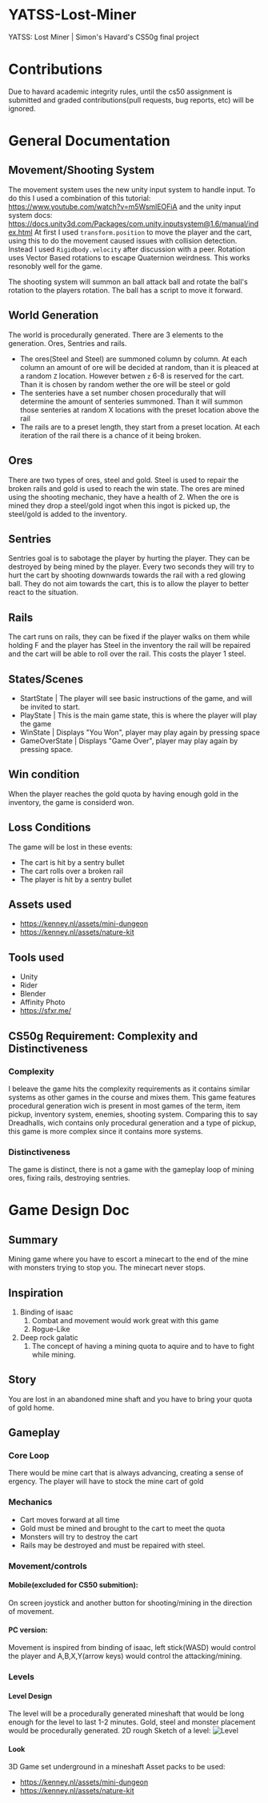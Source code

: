 # YATSS-Lost-Miner
YATSS: Lost Miner | Simon's Havard's CS50g final project

# Contributions
Due to havard academic integrity rules, until the cs50 assignment is submitted and graded contributions(pull requests, bug reports, etc) will be ignored.

# General Documentation

## Movement/Shooting System
The movement system uses the new unity input system to handle input. To do this I used a combination of this tutorial: https://www.youtube.com/watch?v=m5WsmlEOFiA and the unity input system docs: https://docs.unity3d.com/Packages/com.unity.inputsystem@1.6/manual/index.html
At first I used ```transform.position``` to move the player and the cart, using this to do the movement caused issues with collision detection. Instead I used ```Rigidbody.velocity``` after discussion with a peer. 
Rotation uses Vector Based rotations to escape Quaternion weirdness. This works resonobly well for the game.

The shooting system will summon an ball attack ball and rotate the ball's rotation to the players rotation. The ball has a script to move it forward.

## World Generation
The world is procedurally generated. There are 3 elements to the generation. Ores, Sentries and rails.
- The ores(Steel and Steel) are summoned column by column. At each column an amount of ore will be decided at random, than it is pleaced at a random ```Z``` location. However betwen ```z``` 6-8 is reserved for the cart. Than it is chosen by random wether the ore will be steel or gold
- The senteries have a set number chosen procedurally that will determine the amount of senteries summoned. Than it will summon those senteries at random X locations with the preset location above the rail
- The rails are to a preset length, they start from a preset location. At each iteration of the rail there is a chance of it being broken.

## Ores
There are two types of ores, steel and gold. Steel is used to repair the broken rails and gold is used to reach the win state. The ores are mined using the shooting mechanic, they have a health of 2. When the ore is mined they drop a steel/gold ingot when this ingot is picked up, the steel/gold is added to the inventory.

## Sentries
Sentries goal is to sabotage the player by hurting the player. They can be destroyed by being mined by the player. Every two seconds they will try to hurt the cart by shooting downwards towards the rail with a red glowing ball. They do not aim towards the cart, this is to allow the player to better react to the situation. 

## Rails
The cart runs on rails, they can be fixed if the player walks on them while holding F and the player has Steel in the inventory the rail will be repaired and the cart will be able to roll over the rail. This costs the player 1 steel. 

## States/Scenes
- StartState | The player will see basic instructions of the game, and will be invited to start.
- PlayState | This is the main game state, this is where the player will play the game
- WinState | Displays "You Won", player may play again by pressing space
- GameOverState | Displays "Game Over", player may play again by pressing space.

## Win condition
When the player reaches the gold quota by having enough gold in the inventory, the game is considerd won.

## Loss Conditions
The game will be lost in these events:
- The cart is hit by a sentry bullet
- The cart rolls over a broken rail
- The player is hit by a sentry bullet

## Assets used
- https://kenney.nl/assets/mini-dungeon
- https://kenney.nl/assets/nature-kit

## Tools used
- Unity
- Rider
- Blender
- Affinity Photo
- https://sfxr.me/

## CS50g Requirement: Complexity and Distinctiveness 
### Complexity
I beleave the game hits the complexity requirements as it contains similar systems as other games in the course and mixes them. This game features procedural generation wich is present in most games of the term, item pickup, inventory system, enemies, shooting system. Comparing this to say Dreadhalls, wich contains only procedural generation and a type of pickup, this game is more complex since it contains more systems.

### Distinctiveness
The game is distinct, there is not a game with the gameplay loop of mining ores, fixing rails, destroying sentries. 


# Game Design Doc
## Summary
Mining game where you have to escort a minecart to the end of the mine with monsters trying to stop you. The minecart never stops. 

## Inspiration
1. Binding of isaac
    1. Combat and movement would work great with this game
    2. Rogue-Like
2. Deep rock galatic
    1. The concept of having a mining quota to aquire and to have to fight while mining.

## Story
You are lost in an abandoned mine shaft and you have to bring your quota of gold home.

## Gameplay
### Core Loop
There would be mine cart that is always advancing, creating a sense of ergency. The player will have to stock the mine cart of gold 

### Mechanics
- Cart moves forward at all time
- Gold must be mined and brought to the cart to meet the quota
- Monsters will try to destroy the cart
- Rails may be destroyed and must be repaired with steel.

### Movement/controls
#### Mobile(excluded for CS50 submition):
On screen joystick and another button for shooting/mining in the direction of movement. 

#### PC version:
Movement is inspired from binding of isaac, left stick(WASD) would control the player and A,B,X,Y(arrow keys) would control the attacking/mining. 

### Levels
#### Level Design
The level will be a procedurally generated mineshaft that would be long enough for the level to last 1-2 minutes. Gold, steel and monster placement would be procedurally generated. 
2D rough Sketch of a level: 
![Level](https://github.com/Simon-Losier/YATSS-Lost-Miner/assets/98567864/7d4e9c10-263f-478f-bc86-38fd2127b900)

#### Look
3D Game set underground in a mineshaft
Asset packs to be used:
- https://kenney.nl/assets/mini-dungeon
- https://kenney.nl/assets/nature-kit


